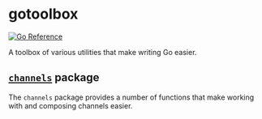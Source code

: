 # gotoolbox

[![Go Reference](https://pkg.go.dev/badge/github.com/figglewatts/gotoolbox.svg)](https://pkg.go.dev/github.com/figglewatts/gotoolbox)

A toolbox of various utilities that make writing Go easier.

## [`channels`](https://pkg.go.dev/github.com/figglewatts/gotoolbox/pkg/channels) package
The `channels` package provides a number of functions that make working with and composing channels easier.
